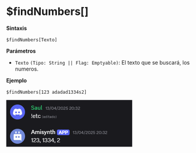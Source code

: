 # $findNumbers[]


**Sintaxis**
```
$findNumbers[Texto]
```

**Parámetros**

- `Texto` `(Tipo: String || Flag: Emptyable)`: El texto que se buscará, los numeros.

**Ejemplo**

```
$findNumbers[123 adadad1334s2]
```

![alt text](image-126.png)